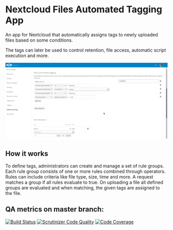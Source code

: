 # Nextcloud Files Automated Tagging App

An app for Nextcloud that automatically assigns tags to newly uploaded files based on some conditions.

The tags can later be used to control retention, file access, automatic script execution and more.

![screenshot](screenshots/tagging-retention.png)

## How it works
To define tags, administrators can create and manage a set of rule groups. Each rule group consists of one or more rules combined through operators. Rules can include criteria like file type, size, time and more. A request matches a group if all rules evaluate to true. On uploading a file all defined groups are evaluated and when matching, the given tags are assigned to the file.

## QA metrics on master branch:

[![Build Status](https://travis-ci.org/nextcloud/files_automatedtagging.svg?branch=master)](https://travis-ci.org/nextcloud/files_automatedtagging/branches)
[![Scrutinizer Code Quality](https://scrutinizer-ci.com/g/nextcloud/files_automatedtagging/badges/quality-score.png?b=master)](https://scrutinizer-ci.com/g/nextcloud/files_automatedtagging/?branch=master)
[![Code Coverage](https://scrutinizer-ci.com/g/nextcloud/files_automatedtagging/badges/coverage.png?b=master)](https://scrutinizer-ci.com/g/nextcloud/files_automatedtagging/?branch=master)

